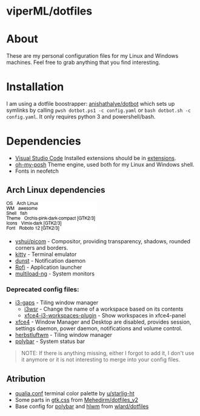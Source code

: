 # viperML/dotfiles
# About
These are my personal configuration files for my Linux and Windows machines. Feel free to grab anything that you find interesting.

# Installation
I am using a dotfile boostrapper: [anishathalye/dotbot](https://github.com/anishathalye/dotbot) which
sets up symlinks by calling `pwsh dotbot.ps1 -c config.yaml` or `bash dotbot.sh -c config.yaml`. It only requires python 3 and powershell/bash.



# Dependencies
- [Visual Studio Code](https://code.visualstudio.com) Installed extensions should be in [extensions](Code/extensions).
- [oh-my-posh](https://ohmyposh.dev) Theme engine, used both for my Linux and Windows shell.
- Fonts in neofetch


## Arch Linux dependencies
![](_img/neofetch.png)
- [yshui/picom](https://github.com/yshui/picom/) - Compositor, providing transparency, shadows, rounded corners and borders.
- [kitty](https://sw.kovidgoyal.net/kitty/) - Terminal emulator
- [dunst](https://dunst-project.org) - Notification daemon
- [Rofi](https://github.com/davatorium/rofi) - Application launcher
- [multiload-ng](https://udda.github.io/multiload-ng/) - System monitors

### Deprecated config files:

- [i3-gaps](https://github.com/Airblader/i3) - Tiling window manager
  - [i3wsr](https://github.com/roosta/i3wsr) - Change the name of a workspace based on its contents
  - [xfce4-i3-workspaces-plugin](https://github.com/denesb/xfce4-i3-workspaces-plugin) - Show workspaces in xfce4-panel
- [xfce4](https://xfce.org) - Window Manager and Desktop are disabled, provides session, settings daemon, power daemon, notifications and volume control.
- [herbstluftwm](https://herbstluftwm.org) - Tiling window manager
- [polybar](https://github.com/polybar/polybar/wiki) - System status bar



> NOTE: If there is anything missing, either I forgot to add it, I don't use it anymore or it is not interesting to merge into your config files.



## Atribution

- [qualia.conf](kitty/qualia.conf) terminal color palette by [u/starlig-ht](https://www.reddit.com/r/unixporn/comments/hjzw5f/oc_qualitative_color_palette_for_ansi_terminal/)
- Some parts in [gtk.css](gtk-3.0/gtk.css) from [Mehedirm/dotfiles_v2](https://github.com/Mehedirm/dotfiles_v2)
- Base config for [polybar](polybar/config) and [hlwm](herbstluftwm/autostart) from [wlard/dotfiles](https://github.com/wlard/dotfiles)